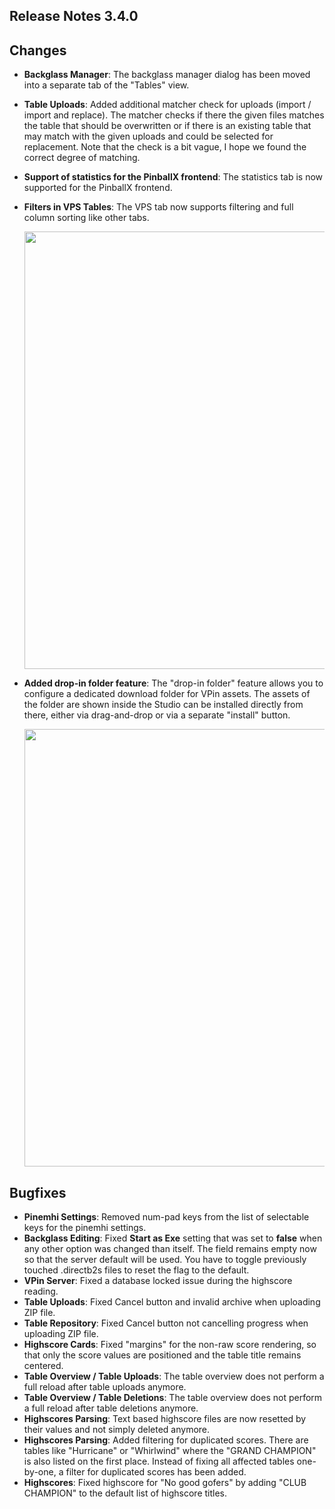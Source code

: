 ## Release Notes 3.4.0

## Changes

- **Backglass Manager**: The backglass manager dialog has been moved into a separate tab of the "Tables" view.
- **Table Uploads**: Added additional matcher check for uploads (import / import and replace). The matcher checks if there the given files matches the table that should be overwritten or if there is an existing table that may match with the given uploads and could be selected for replacement. Note that the check is a bit vague, I hope we found the correct degree of matching.
- **Support of statistics for the PinballX frontend**: The statistics tab is now supported for the PinballX frontend.
- **Filters in VPS Tables**: The VPS tab now supports filtering and full column sorting like other tabs.

  <img src="https://raw.githubusercontent.com/syd711/vpin-studio/main/documentation/tables/vps-tab.png" width="700" />

- **Added drop-in folder feature**: The "drop-in folder" feature allows you to configure a dedicated download folder for VPin assets. The assets of the folder are shown inside the Studio can be installed directly from there, either via drag-and-drop or via a separate "install" button.

  <img src="https://raw.githubusercontent.com/syd711/vpin-studio/main/documentation/tables/drop-ins-menu.png" width="700" />


## Bugfixes

- **Pinemhi Settings**: Removed num-pad keys from the list of selectable keys for the pinemhi settings.
- **Backglass Editing**: Fixed **Start as Exe** setting that was set to **false** when any other option was changed than itself. The field remains empty now so that the server default will be used. You have to toggle previously touched .directb2s files to reset the flag to the default.
- **VPin Server**: Fixed a database locked issue during the highscore reading. 
- **Table Uploads**: Fixed Cancel button and invalid archive when uploading ZIP file.
- **Table Repository**: Fixed Cancel button not cancelling progress when uploading ZIP file.
- **Highscore Cards**: Fixed "margins" for the non-raw score rendering, so that only the score values are positioned and the table title remains centered.
- **Table Overview / Table Uploads**: The table overview does not perform a full reload after table uploads anymore. 
- **Table Overview / Table Deletions**: The table overview does not perform a full reload after table deletions anymore. 
- **Highscores Parsing**: Text based highscore files are now resetted by their values and not simply deleted anymore.
- **Highscores Parsing**: Added filtering for duplicated scores. There are tables like "Hurricane" or "Whirlwind" where the "GRAND CHAMPION" is also listed on the first place. Instead of fixing all affected tables one-by-one, a filter for duplicated scores has been added.
- **Highscores**: Fixed highscore for "No good gofers" by adding "CLUB CHAMPION" to the default list of highscore titles.
